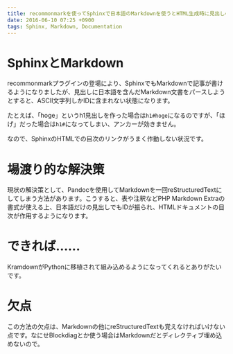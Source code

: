 ```yaml
---
title: recommonmarkを使ってSphinxで日本語のMarkdownを使うとHTML生成時に見出しのIDが効かない
date: 2016-06-10 07:25 +0900
tags: Sphinx, Markdown, Documentation
---
```


# SphinxとMarkdown

recommonmarkプラグインの登場により、SphinxでもMarkdownで記事が書けるようになりましたが、見出しに日本語を含んだMarkdown文書をパースしようとすると、ASCII文字列しかIDに含まれない状態になります。

たとえば、「hoge」というh1見出しを作った場合は`h1#hoge`になるのですが、「ほげ」だった場合は`h1#`になってしまい、アンカーが効きません。

なので、SphinxのHTMLでの目次のリンクがうまく作動しない状況です。

# 場渡り的な解決策

現状の解決策として、Pandocを使用してMarkdownを一回reStructuredTextにしてしまう方法があります。こうすると、表や注釈などPHP Markdown Extraの書式が使える上、日本語だけの見出しでもIDが振られ、HTMLドキュメントの目次が作用するようになります。

# できれば……

KramdownがPythonに移植されて組み込めるようになってくれるとありがたいです。

# 欠点

この方法の欠点は、Markdownの他にreStructuredTextも覚えなければいけない点です。なにせBlockdiagとか使う場合はMarkdownだとディレクティブ埋め込めないので。

